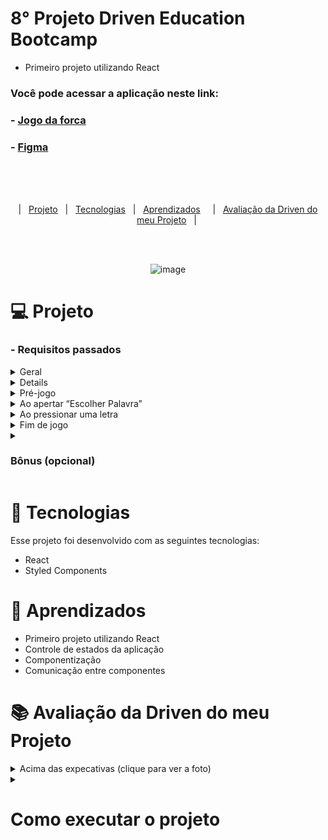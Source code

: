 

# 8° Projeto Driven Education Bootcamp
- Primeiro projeto utilizando React
### Você pode acessar a aplicação neste link:
  ### - <a href="https://p8-driven-jogo-da-forca.vercel.app/"> Jogo da forca </a>
  ### - <a href="https://www.figma.com/file/pBXcqQZlun3INESEf0kwDP/Jogo-da-Forca?node-id=0%3A1&t=Zcil1abyeBfsJrwi-0"> Figma </a>
  
<br><br><br>


<p align="center">
  |&nbsp;&nbsp;&nbsp<a href="#Projeto">Projeto</a>&nbsp;&nbsp;
  |&nbsp;&nbsp;&nbsp<a href="#Tecnologias">Tecnologias</a>&nbsp;&nbsp;
  |&nbsp;&nbsp;&nbsp<a href="#Aprendizados">Aprendizados</a>&nbsp;&nbsp;&nbsp;&nbsp;
  |&nbsp;&nbsp;&nbsp<a href="#avaliacao">Avaliação da Driven do meu Projeto</a>&nbsp;&nbsp;&nbsp;|&nbsp;
</p>
<br><br>

<div align="center">
	
![image](https://user-images.githubusercontent.com/105571583/221978407-c1e0bc82-5547-4031-b5d6-893a3aa27397.png)
	
</div>

<h1 id="Projeto"> 💻 Projeto</h1>

<h3>- Requisitos passados </h3>
<details>
<summary>    
Geral
</summary>

- [ ]  Manipule o HTML usando somente React.
- [ ]  Você deve criar o projeto com o `create-react-app` padrão, SEM usar nenhum *template*, e delete os arquivos que não serão utilizados.
- [ ]  O template gerará os arquivos base, incluindo o arquivo `package.json` e `package-lock.json`. Esses arquivos devem estar **sempre** na raiz do repositório no GitHub. Se tiver dentro de uma pasta do repositório, a avaliação vai falhar. Além do bot não aceitar, não é uma boa prática.
- ✅ **Certo** ⇒ `projeto8-jogoforca` > `package.json`
- ❌ **Errado** ⇒ `projeto8-jogoforca` > outra pasta > `package.json`
- [ ]  Seu projeto deverá ser desenvolvido utilizando Git e GitHub.
- [ ]  A cada requisito implementado faça um *commit* com uma mensagem descritiva do que você evoluiu. Caso queira dividir um requisito em vários *commits*, não há problema. Mas evite colocar mais de um requisito no mesmo *commit.*
- [ ]  Muito cuidado para não committar a `node_modules`. Se ela estiver committada, a avaliação também falhará. Não é boa prática comittar essa pasta no git.
- [ ]  Não é permitido o uso de `useEffect`!
  
 </details>
 
<details>
Componentização
</summary>

- [ ]  O seu jogo deverá ter 3 componentes:
    - [ ]  `App` (chamará os demais componentes)
    - [ ]  `Jogo` (imagem da forca, botão de iniciar, palavra do jogo)
    - [ ]  `Letras` (conjunto de botões com as letras)
 
 </details>
 
 <details>
<summary>    
Pré-jogo
</summary>

- [ ]  Crie um arquivo chamado `palavras.js` e coloque ele dentro da pasta `src` (o nome e o local precisam ser esses ou a avaliação falhará!).
- [ ]  Dentro do arquivo, insira um array de palavras em que cada elemento será uma palavra.
- [ ]  Os botões de letras devem ser mapeados através de um array do alfabeto em que cada elemento será uma letra.
- [ ]  Antes de o jogo iniciar, os botões de letras devem estar desabilitados.
    - [ ] Os botões desabilitados **devem** possuir o atributo `disabled` no HTML.
</details>

<details>
<summary>
Ao apertar “Escolher Palavra”
</summary

- [ ]  Letras passam a ficar habilitadas.
- [ ]  A contagem de erros nesse momento é 0, a imagem da forca vazia é mostrada.
- [ ]  Você deve sortear uma das palavras do array que está no arquivo `palavras.js` para o usuário tentar adivinhar.
- [ ]  Aparece a palavra a ser adivinhada na tela, com um *underline* ( `_` ) para cada letra que a palavra possui
 
 </details>
 
 <details>
 <summary>
Ao pressionar uma letra
 </summary>
 
- [ ]  O botão de uma letra já clicada deve ficar desabilitado.
- [ ]  Se a palavra escolhida no jogo tiver a letra que o usuário apertou:
    - [ ]  O *underline* da posição correspondente à letra deve ser substituído pela letra em si.
    - [ ]  As palavras disponibilizadas não possuem caracteres especiais, então não precisa se preocupar com isso!
- [ ]  Se a palavra escolhida no jogo NÃO tiver a letra que o usuário apertou:
    - [ ]  Sua contagem de erros deve aumentar.
    - [ ]  A imagem na forca deve mudar (forca0 > forca1 > forca2… e assim sucessivamente).
 </details>  

  
 <details>
 <summary>
Fim de jogo
 </summary>
 
- [ ]  Botões de letras devem ser desabilitados.
- [ ]  Caso o usuário ganhe:
    - [ ]  Quando o usuário ganha, a palavra completa fica em **verde**.
- [ ]  Caso o usuário perca:
    - [ ]  A imagem final que deve aparecer é a do boneco enforcado (forca6).
    - [ ]  A palavra deve ser revelada, mas em **vermelho**.
- [ ]  Para continuar a jogar, o usuário deve apertar o botão “Escolher Palavra” e o jogo deve ser reiniciado.
   
 </details>  
  
  
<details>
<summary>    
  
### Bônus (opcional)
  
</summary>

<details>
<summary>    
Reiniciar o jogo a qualquer momento
</summary>

- [ ]  A qualquer momento, o usuário pode reiniciar o jogo pressionando o botão “escolher palavra”.
- [ ]  Uma nova palavra é sorteada.
- [ ] O jogo deve voltar ao estado inicial (0 erros, imagem inicial da forca, palavra apenas com risquinhos, todos os botões de letras habilitados).

 </details>

<details>
<summary>    
Input de chute
</summary>

- [ ]  Crie um novo componente no seu projeto chamado `Chute`. Esse componente deverá ter um input e um botão onde o usuário poderá chutar a palavra inteira caso ele deseje
- [ ]  Ao fazer isso, se acertar a palavra, ele ganha imediatamente.
    - [ ]  A palavra correta aparece completa e na cor verde
- [ ]  Mas, se errar, ele perde imediatamente, independente da contagem anterior de erros. A imagem que deve aparecer nesse momento é a do bonequinho enforcado (forca6).
- [ ]  O input deve ser desabilitado em dois casos: antes de iniciar o jogo e depois de finalizar (ganhar ou perder)

</details>
  
<details>
<summary>    
Considerar caracteres especiais
</summary>

- [ ]  Quando o usuário pressionar uma letra sem acento (ex: a) e, na palavra, houver a mesma letra mas com acento (ex: à, á, â, ã), ela deve ser considerada como certo.
- [ ]  Além dos acentos, considere também que c e ç são equivalentes.

</details>
 
 <details>
<summary>    
Estilização do projeto utilizando styled-components
</summary>

- [ ]  A biblioteca `styled-components` é um jeito muito popular hoje em dia de fazer o CSS em projetos React. Iremos falar mais sobre ela em aulas futuras, mas a proposta é que você já tente ir fazendo a estilização desse projeto usando a ferramenta para ir se familiarizando!
    1. Para instalar em seu projeto, você precisa abrir um terminal dentro da pasta do projeto (aonde fica o arquivo `package.json`) e dar o comando: `npm install styled-components`
    2. Para aprender a usar, um bom lugar para começar é a documentação da ferramenta:

</details>
  
</details>
  
 
<h1 id="Tecnologias">🚀 Tecnologias</h1>

Esse projeto foi desenvolvido com as seguintes tecnologias:

- React 
- Styled Components


<h1 id="Aprendizados">🧠 Aprendizados</h1>

- Primeiro projeto utilizando React
- Controle de estados da aplicação
- Componentização
- Comunicação entre componentes

 <h1 id="avaliacao">📚 Avaliação da Driven do meu Projeto</h1>



 
 <details>
<summary>    
Acima das expecativas (clique para ver a foto)
</summary>	  
<div align="center">
	
	 
![image](https://user-images.githubusercontent.com/105571583/222563897-e848df67-a086-418d-aa74-ff6829941436.png)

  
</div>
</details>
  
<details>
<summary>    
  
  
# Como executar o projeto
  
  
</summary>
  # Getting Started with Create React App

  This project was bootstrapped with [Create React App](https://github.com/facebook/create-react-app).

  ## Available Scripts

  In the project directory, you can run:

  ### `npm start`

  Runs the app in the development mode.\
  Open [http://localhost:3000](http://localhost:3000) to view it in your browser.

  The page will reload when you make changes.\
  You may also see any lint errors in the console.

  ### `npm test`

  Launches the test runner in the interactive watch mode.\
  See the section about [running tests](https://facebook.github.io/create-react-app/docs/running-tests) for more information.

  ### `npm run build`

  Builds the app for production to the `build` folder.\
  It correctly bundles React in production mode and optimizes the build for the best performance.

  The build is minified and the filenames include the hashes.\
  Your app is ready to be deployed!

  See the section about [deployment](https://facebook.github.io/create-react-app/docs/deployment) for more information.

  ### `npm run eject`

  **Note: this is a one-way operation. Once you `eject`, you can't go back!**

  If you aren't satisfied with the build tool and configuration choices, you can `eject` at any time. This command will remove the single build dependency from your project.

  Instead, it will copy all the configuration files and the transitive dependencies (webpack, Babel, ESLint, etc) right into your project so you have full control over them. All of the commands except `eject` will still work, but they will point to the copied scripts so you can tweak them. At this point you're on your own.

  You don't have to ever use `eject`. The curated feature set is suitable for small and middle deployments, and you shouldn't feel obligated to use this feature. However we understand that this tool wouldn't be useful if you couldn't customize it when you are ready for it.

  ## Learn More

  You can learn more in the [Create React App documentation](https://facebook.github.io/create-react-app/docs/getting-started).

  To learn React, check out the [React documentation](https://reactjs.org/).

  ### Code Splitting

  This section has moved here: [https://facebook.github.io/create-react-app/docs/code-splitting](https://facebook.github.io/create-react-app/docs/code-splitting)

  ### Analyzing the Bundle Size

  This section has moved here: [https://facebook.github.io/create-react-app/docs/analyzing-the-bundle-size](https://facebook.github.io/create-react-app/docs/analyzing-the-bundle-size)

  ### Making a Progressive Web App

  This section has moved here: [https://facebook.github.io/create-react-app/docs/making-a-progressive-web-app](https://facebook.github.io/create-react-app/docs/making-a-progressive-web-app)

  ### Advanced Configuration

  This section has moved here: [https://facebook.github.io/create-react-app/docs/advanced-configuration](https://facebook.github.io/create-react-app/docs/advanced-configuration)

  ### Deployment

  This section has moved here: [https://facebook.github.io/create-react-app/docs/deployment](https://facebook.github.io/create-react-app/docs/deployment)

  ### `npm run build` fails to minify

  This section has moved here: [https://facebook.github.io/create-react-app/docs/troubleshooting#npm-run-build-fails-to-minify](https://facebook.github.io/create-react-app/docs/troubleshooting#npm-run-build-fails-to-minify)
</details>
